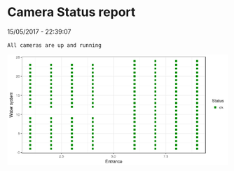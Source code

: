 Camera Status report
================
15/05/2017 - 22:39:07

    All cameras are up and running

![](camreport_files/figure-markdown_github/unnamed-chunk-2-1.png)
